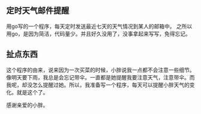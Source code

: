 ## 定时天气邮件提醒
用go写的一个程序，每天定时发送最近七天的天气情况到某人的邮箱中。
之所以用go，是因为简洁，代码量少。并且好久没用了，没事拿起来写写，免得忘记。

## 扯点东西
这个程序的由来，说来因为一次买菜的时候，小胖说我一点都不会注意一些细节。像明天要下雨，我总是会忘记带伞。一直都是她提醒我要注意天气，注意带伞。而我呢，却没怎么提醒过她。所以，我准备写一个程序，每天可以提醒小胖天气的变化。就是这个了。

感谢亲爱的小胖。
